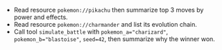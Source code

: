 - Read resource `pokemon://pikachu` then summarize top 3 moves by power and effects.
- Read resource `pokemon://charmander` and list its evolution chain.
- Call tool `simulate_battle` with `pokemon_a="charizard"`, `pokemon_b="blastoise"`, `seed=42`, then summarize why the winner won.

